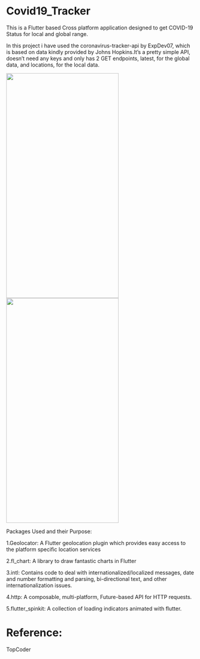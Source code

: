 # Covid19_Tracker
This is a Flutter based Cross platform application designed to get COVID-19 Status for local and global range.

In this project i have used the coronavirus-tracker-api by ExpDev07, which is based on data kindly provided by Johns Hopkins.It’s a pretty simple API, doesn’t need any keys and only has 2 GET endpoints, latest, for the global data, and locations, for the local data.

<img src='https://raw.githubusercontent.com/arunramarumugam25/covid19_tracker/master/local.jpg' width=300 height=600/>

<img src='https://raw.githubusercontent.com/arunramarumugam25/covid19_tracker/master/global.jpg' width=300 height=600/>

Packages Used and their Purpose:

1.Geolocator:
A Flutter geolocation plugin which provides easy access to the platform specific location services

2.fl_chart:
 A library to draw fantastic charts in Flutter 

3.intl:
Contains code to deal with internationalized/localized messages, date and number formatting and parsing, bi-directional text, and other internationalization issues.

4.http:
A composable, multi-platform, Future-based API for HTTP requests.

5.flutter_spinkit:
A collection of loading indicators animated with flutter.

# Reference:
TopCoder
